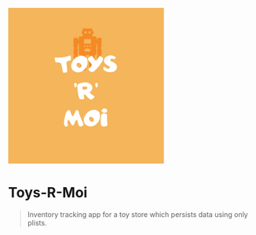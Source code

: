 ![Toys](https://github.com/liamreardon/Toys-R-Moi/blob/master/Toys-R-Moi/Supporting%20Files/Assets.xcassets/Toys%20R%20Moi.imageset/Toys_R_Moi_50.png)

# Toys-R-Moi
> Inventory tracking app for a toy store which persists data using only plists.
